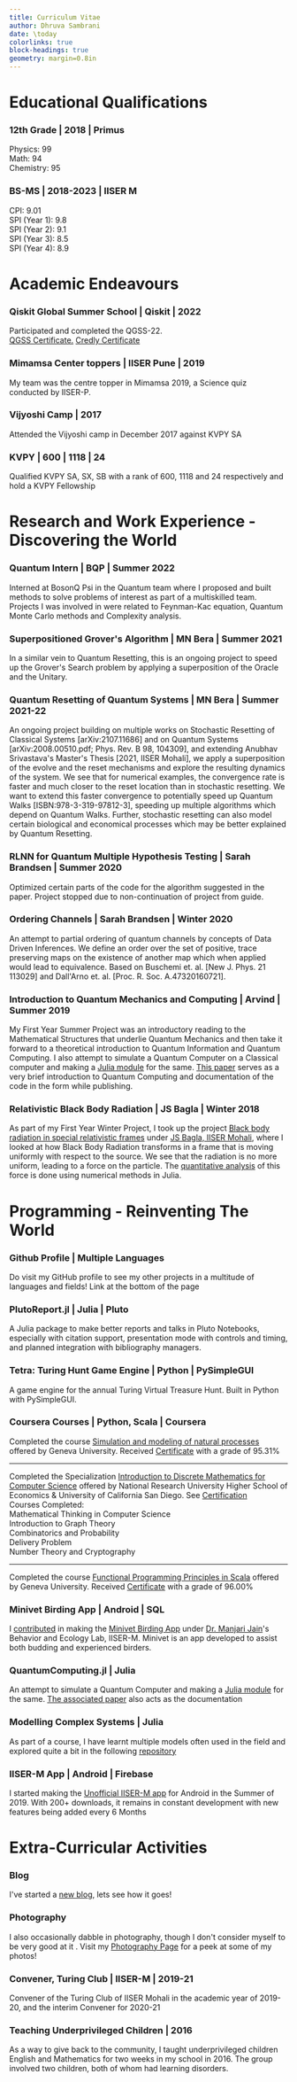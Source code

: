 ```yaml
---
title: Curriculum Vitae
author: Dhruva Sambrani
date: \today
colorlinks: true
block-headings: true
geometry: margin=0.8in
---
```

# Educational Qualifications


### 12th Grade | 2018 | Primus

Physics: 99\
Math: 94\
Chemistry: 95

### BS-MS | 2018-2023 | IISER M

CPI: 9.01\
SPI (Year 1): 9.8\
SPI (Year 2): 9.1\
SPI (Year 3): 8.5\
SPI (Year 4): 8.9

# Academic Endeavours


### Qiskit Global Summer School | Qiskit | 2022

Participated and completed the QGSS-22.\
[QGSS Certificate.](./papers/qgss22-cert.pdf) [Credly Certificate](https://www.credly.com/badges/43838f09-4823-4aaf-9441-b37d66854767/public_url)

### Mimamsa Center toppers | IISER Pune | 2019

My team was the centre topper in Mimamsa 2019, a Science quiz conducted by IISER-P.

### Vijyoshi Camp | 2017

Attended the Vijyoshi camp in December 2017 against KVPY SA

### KVPY | 600 | 1118 | 24

Qualified KVPY SA, SX, SB with a rank of 600, 1118 and 24 respectively and hold a KVPY Fellowship

# Research and Work Experience - Discovering the World


### Quantum Intern | BQP | Summer 2022

Interned at BosonQ Psi in the Quantum team where I proposed and built methods to solve problems of interest as part of a multiskilled team. Projects I was involved in were related to Feynman-Kac equation, Quantum Monte Carlo methods and Complexity analysis.

### Superpositioned Grover's Algorithm | MN Bera | Summer 2021

In a similar vein to Quantum Resetting, this is an ongoing project to speed up the Grover\'s Search problem by applying a superposition of the Oracle and the Unitary.

### Quantum Resetting of Quantum Systems | MN Bera | Summer 2021-22

An ongoing project building on multiple works on Stochastic Resetting of Classical Systems \[arXiv:2107.11686\] and on Quantum Systems \[arXiv:2008.00510.pdf; Phys. Rev. B 98, 104309\], and extending Anubhav Srivastava\'s Master\'s Thesis \[2021, IISER Mohali\], we apply a superposition of the evolve and the reset mechanisms and explore the resulting dynamics of the system. We see that for numerical examples, the convergence rate is faster and much closer to the reset location than in stochastic resetting. We want to extend this faster convergence to potentially speed up Quantum Walks \[ISBN:978-3-319-97812-3\], speeding up multiple algorithms which depend on Quantum Walks. Further, stochastic resetting can also model certain biological and economical processes which may be better explained by Quantum Resetting.

### RLNN for Quantum Multiple Hypothesis Testing | Sarah Brandsen | Summer 2020

Optimized certain parts of the code for the algorithm suggested in the paper. Project stopped due to non-continuation of project from guide.

### Ordering Channels | Sarah Brandsen | Winter 2020

An attempt to partial ordering of quantum channels by concepts of Data Driven Inferences. We define an order over the set of positive, trace preserving maps on the existence of another map which when applied would lead to equivalence. Based on Buschemi et. al. \[New J. Phys. 21 113029\] and Dall\'Arno et. al. \[Proc. R. Soc. A.47320160721\].

### Introduction to Quantum Mechanics and Computing | Arvind | Summer 2019

My First Year Summer Project was an introductory reading to the Mathematical Structures that underlie Quantum Mechanics and then take it forward to a theoretical introduction to Quantum Information and Quantum Computing. I also attempt to simulate a Quantum Computer on a Classical computer and making a [Julia module](https://github.com/DhruvaSambrani/Quantum-Computing) for the same. [This paper](https://dhruvasambrani.github.io/papers/qc.pdf) serves as a very brief introduction to Quantum Computing and documentation of the code in the form while publishing.

### Relativistic Black Body Radiation | JS Bagla | Winter 2018

As part of my First Year Winter Project, I took up the project [Black body radiation in special relativistic frames](https://dhruvasambrani.github.io/papers/bbr_vel_trans.pdf) under [JS Bagla, IISER Mohali](http://14.139.227.202/Faculty/jasjeet/index.html), where I looked at how Black Body Radiation transforms in a frame that is moving uniformly with respect to the source. We see that the radiation is no more uniform, leading to a force on the particle. The [quantitative analysis](https://dhruvasambrani.github.io/papers/bbr_f_on_particle.pdf) of this force is done using numerical methods in Julia.

# Programming - Reinventing The World


### Github Profile | Multiple Languages

Do visit my GitHub profile to see my other projects in a multitude of languages and fields! Link at the bottom of the page

### PlutoReport.jl | Julia | Pluto

A Julia package to make better reports and talks in Pluto Notebooks, especially with citation support, presentation mode with controls and timing, and planned integration with bibliography managers.

### Tetra: Turing Hunt Game Engine | Python | PySimpleGUI

A game engine for the annual Turing Virtual Treasure Hunt. Built in Python with PySimpleGUI.

### Coursera Courses | Python, Scala | Coursera

Completed the course [Simulation and modeling of natural processes](https://www.coursera.org/learn/modeling-simulation-natural-processes) offered by Geneva University. Received [Certificate](https://www.coursera.org/account/accomplishments/records/PH29Z7XD65XW) with a grade of 95.31%

------------------------------------------------------------------------

Completed the Specialization [Introduction to Discrete Mathematics for Computer Science](https://www.coursera.org/specializations/discrete-mathematics) offered by National Research University Higher School of Economics & University of California San Diego. See [Certification](https://www.coursera.org/account/accomplishments/specialization/H6UDQ3KSJPJ7)\
Courses Completed:\
Mathematical Thinking in Computer Science\
Introduction to Graph Theory\
Combinatorics and Probability\
Delivery Problem\
Number Theory and Cryptography

------------------------------------------------------------------------

Completed the course [Functional Programming Principles in Scala](https://www.coursera.org/learn/progfun1) offered by Geneva University. Received [Certificate](https://www.coursera.org/account/accomplishments/records/ZLFHP74QQ86H) with a grade of 96.00%

### Minivet Birding App | Android | SQL

I [contributed](http://manjarijain.net/Minivet.html) in making the [Minivet Birding App](https://play.google.com/store/apps/details?id=net.manjarijain.minivet) under [Dr. Manjari Jain](https://manjarijain.net/)\'s Behavior and Ecology Lab, IISER-M. Minivet is an app developed to assist both budding and experienced birders.

### QuantumComputing.jl | Julia

An attempt to simulate a Quantum Computer and making a [Julia module](https://github.com/DhruvaSambrani/QuantumComputing.jl) for the same. [The associated paper](https://dhruvasambrani.github.io/papers/qc.pdf) also acts as the documentation

### Modelling Complex Systems | Julia

As part of a course, I have learnt multiple models often used in the field and explored quite a bit in the following [repository](https://dhruvasambrani.github.io/idc621)

### IISER-M App | Android | Firebase

I started making the [Unofficial IISER-M app](https://play.google.com/store/apps/details?id=com.dhruva.iiser) for Android in the Summer of 2019. With 200+ downloads, it remains in constant development with new features being added every 6 Months

# Extra-Curricular Activities


### Blog

I\'ve started a [new blog](https://dhruvasambrani.github.io/blog), lets see how it goes!

### Photography

I also occasionally dabble in photography, though I don\'t consider myself to be very good at it . Visit my [Photography Page](https://dhruvasambrani.github.io/photography/index) for a peek at some of my photos!

### Convener, Turing Club | IISER-M | 2019-21

Convener of the Turing Club of IISER Mohali in the academic year of 2019-20, and the interim Convener for 2020-21

### Teaching Underprivileged Children | 2016

As a way to give back to the community, I taught underprivileged children English and Mathematics for two weeks in my school in 2016. The group involved two children, both of whom had learning disorders.
